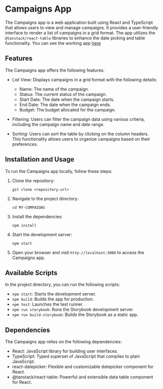 # Campaigns App

The Campaigns app is a web application built using React and TypeScript that allows users to view and manage campaigns.
It provides a user-friendly interface to render a list of campaigns in a grid format.
The app utilizes the `@tanstack/react-table` libraries to enhance the date picking and table functionality.
You can see the working app [here](https://amazing-brigadeiros-08b6aa.netlify.app/)

## Features

The Campaigns app offers the following features:

- List View: Displays campaigns in a grid format with the following details:

  - Name: The name of the campaign.
  - Status: The current status of the campaign.
  - Start Date: The date when the campaign starts.
  - End Date: The date when the campaign ends.
  - Budget: The budget allocated for the campaign.

- Filtering: Users can filter the campaign data using various criteria, including the campaign name and date range.

- Sorting: Users can sort the table by clicking on the column headers. This functionality allows users to organize campaigns based on their preferences.

## Installation and Usage

To run the Campaigns app locally, follow these steps:

1. Clone the repository:

   ```
   git clone <repository-url>
   ```

2. Navigate to the project directory:

   ```
   cd MY-COMPAIGNS
   ```

3. Install the dependencies:

   ```
   npm install
   ```

4. Start the development server:

   ```
   npm start
   ```

5. Open your browser and visit `http://localhost:3000` to access the Campaigns app.

## Available Scripts

In the project directory, you can run the following scripts:

- `npm start`: Starts the development server.
- `npm build`: Builds the app for production.
- `npm test`: Launches the test runner.
- `npm run storybook`: Runs the Storybook development server.
- `npm run build-storybook`: Builds the Storybook as a static app.

## Dependencies

The Campaigns app relies on the following dependencies:

- React: JavaScript library for building user interfaces.
- TypeScript: Typed superset of JavaScript that compiles to plain JavaScript.
- react-datepicker: Flexible and customizable datepicker component for React.
- @tanstack/react-table: Powerful and extensible data table component for React.
